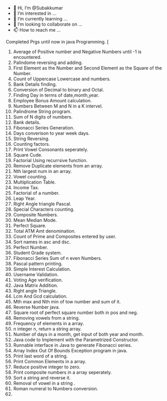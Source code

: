 - 👋 Hi, I’m @Subakkumar
- 👀 I’m interested in ...
- 🌱 I’m currently learning ...
- 💞️ I’m looking to collaborate on ...
- 📫 How to reach me ...

<!---
Subakkumar/Subakkumar is a ✨ special ✨ repository because its `README.md` (this file) appears on your GitHub profile.
You can click the Preview link to take a look at your changes.
--->
Completed Prgs until now in java Programming.
[
1. Average of Positive number and Negative Numbers until -1 is encountered.
2. Palindome reversing and adding.
3. First Element as the Number and Second Element as the Square of the Number.
4. Count of Uppercase Lowercase and numbers.
5. Bank Details finding.
6. Conversion of Decimal to binary and Octal.
7. Finding Day in terms of date,month,year.
8. Employee Bonus Amount calculation.
9. Numbers Between M and N in a K intervel.
10. Palindrome String program.
11. Sum of N digits of numbers.
12. Bank details.
13. Fibonacci Series Generation.
14. Days converison to year week days.
15. String Reversing.
16. Counting factors.
17. Print Vowel Consonants seperately.
18. Square Cude.
19. Factorial Using recurrsive function.
20. Remove Duplicate elements from an array.
21. Nth largest num in an array.
22. Vowel counting.
23. Multiplication Table.
24. Income Tax.
25. Factorial of a number.
26. Leap Year.
27. Right Angle triangle Pascal.
28. Special Characters counting.
30. Composite Numbers.
31. Mean Median Mode.
32. Perfect Square.
33. Total ATM Amt denomination.
34. Count of Prime and Composites entered by user.
35. Sort names in asc and dsc.
36. Perfect Number.
37. Student Grade system.
38. Fibonacci Series Sum of n even Numbers.
39. Pascal pattern printing.
40. Simple Interest Calculation.
41. Username Validation.
42. Voting Age verification.
43. Java Matrix Addition.
44. Right angle Triangle.
45. Lcm And Gcd calculation.
46. Mth max and Nth min of tow number and sum of it.
47. Reverse Number java.
48. Square root of perfect square number both in pos and neg.
49. Removing vowels from a string.
50. Frequency of elements in a array.
51. n integer n, return a string array.
52. Number of days in a month, get input of both year and month.
53. Java code to Implement with the Parametrized Constructor.
54. Runnable interface in Java to generate Fibonacci series.
55. Array Index Out Of Bounds Exception program in java.
56. Print last word of a string.
57. Print Common Elements in a array.
58. Reduce positive integer to zero.
59. Print composite numbers in a array seperately.
60. Sort a string and reverse it.
61. Removal of vowel in a string .
62. Roman numeral to Numbers conversion.
63. 
